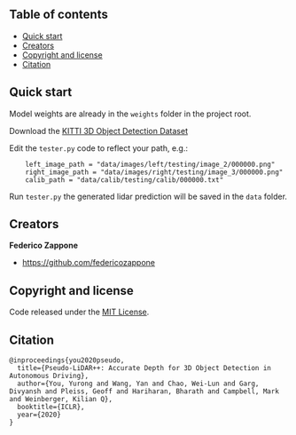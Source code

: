## Table of contents

- [Quick start](#quick-start)
- [Creators](#creators)
- [Copyright and license](#copyright-and-license)
- [Citation](#citation)


## Quick start

Model weights are already in the ```weights``` folder in the project root.

Download the [KITTI 3D Object Detection Dataset](http://www.cvlibs.net/datasets/kitti/eval_object.php?obj_benchmark=3d)

Edit the ```tester.py``` code to reflect your path, e.g.:

```
    left_image_path = "data/images/left/testing/image_2/000000.png"
    right_image_path = "data/images/right/testing/image_3/000000.png"
    calib_path = "data/calib/testing/calib/000000.txt"
```

Run ```tester.py``` the generated lidar prediction will be saved in the ```data``` folder.

## Creators

**Federico Zappone**

- <https://github.com/federicozappone>

## Copyright and license

Code released under the [MIT License](https://github.com/federicozappone/LICENSE.md).

## Citation

```
@inproceedings{you2020pseudo,
  title={Pseudo-LiDAR++: Accurate Depth for 3D Object Detection in Autonomous Driving},
  author={You, Yurong and Wang, Yan and Chao, Wei-Lun and Garg, Divyansh and Pleiss, Geoff and Hariharan, Bharath and Campbell, Mark and Weinberger, Kilian Q},
  booktitle={ICLR},
  year={2020}
}
```
